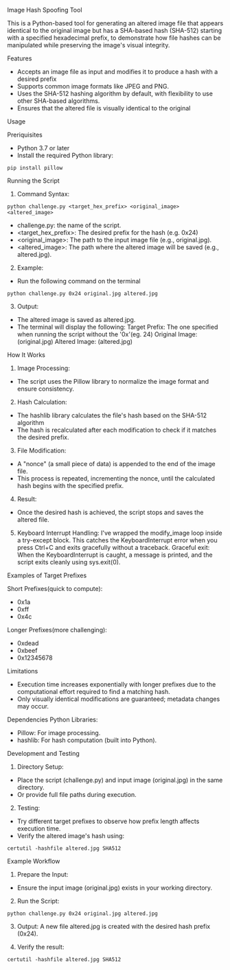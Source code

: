 Image Hash Spoofing Tool

This is a Python-based tool for generating an altered image file that appears identical to the original image but has a SHA-based hash (SHA-512) starting with a specified hexadecimal prefix, to demonstrate how file hashes can be manipulated while preserving the image's visual integrity.


Features
 - Accepts an image file as input and modifies it to produce a hash with a desired prefix
 - Supports common image formats like JPEG and PNG.
 - Uses the SHA-512 hashing algorithm by default, with flexibility to use other SHA-based algorithms.
 - Ensures that the altered file is visually identical to the original

 Usage 

 Preriquisites
 - Python 3.7 or later
 - Install the required Python library:

 ``` pip install pillow ```

Running the Script

1. Command Syntax:

``` python challenge.py <target_hex_prefix> <original_image> <altered_image>  ```

- challenge.py: the name of the script.
- <target_hex_prefix>: The desired prefix for the hash (e.g. 0x24)
- <original_image>: The path to the input image file (e.g., original.jpg).
- <altered_image>: The path where the altered image will be saved (e.g., altered.jpg).

2. Example:
- Run the following command on the terminal

``` python challenge.py 0x24 original.jpg altered.jpg ```

3. Output:
- The altered image is saved as altered.jpg.
- The terminal will display the following:
Target Prefix: The one specified when running the script without the '0x'(eg. 24)
Original Image: (original.jpg)
Altered Image: (altered.jpg)

How It Works
1. Image Processing:
- The script uses the Pillow library to normalize the image format and ensure consistency.

2. Hash Calculation:
- The hashlib library calculates the file's hash based on the SHA-512 algorithm
- The hash is recalculated after each modification to check if it matches the desired prefix.

3. File Modification:
- A "nonce" (a small piece of data) is appended to the end of the image file.
- This process is repeated, incrementing the nonce, until the calculated hash begins with the specified prefix.

4. Result:
- Once the desired hash is achieved, the script stops and saves the altered file.

5. Keyboard Interrupt Handling: I've wrapped the modify_image loop inside a try-except block. This catches the KeyboardInterrupt error when you press Ctrl+C and exits gracefully without a traceback.
Graceful exit: When the KeyboardInterrupt is caught, a message is printed, and the script exits cleanly using sys.exit(0).


Examples of Target Prefixes

Short Prefixes(quick to compute):
- 0x1a
- 0xff
- 0x4c

Longer Prefixes(more challenging):
- 0xdead
- 0xbeef
- 0x12345678

Limitations
- Execution time increases exponentially with longer prefixes due to the computational effort required to find a matching hash.
- Only visually identical modifications are guaranteed; metadata changes may occur.

Dependencies
Python Libraries:
- Pillow: For image processing.
- hashlib: For hash computation (built into Python).

Development and Testing
1. Directory Setup:
- Place the script (challenge.py) and input image (original.jpg) in the same directory.
- Or provide full file paths during execution.
2. Testing:
- Try different target prefixes to observe how prefix length affects execution time.
- Verify the altered image's hash using:

``` certutil -hashfile altered.jpg SHA512 ```


Example Workflow
1. Prepare the Input:
- Ensure the input image (original.jpg) exists in your working directory.

2. Run the Script:

``` python challenge.py 0x24 original.jpg altered.jpg ```

3. Output:
A new file altered.jpg is created with the desired hash prefix (0x24).

4. Verify the result:

``` certutil -hashfile altered.jpg SHA512 ```













